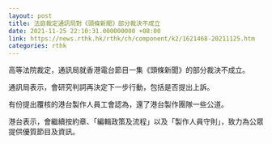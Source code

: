 ```yaml
---
layout: post
title: 法庭裁定通訊局對《頭條新聞》部分裁決不成立
date: 2021-11-25 22:10:31.000000000 +08:00
link: https://news.rthk.hk/rthk/ch/component/k2/1621468-20211125.htm
categories: rthk
---
```


高等法院裁定，通訊局就香港電台節目一集《頭條新聞》的部分裁決不成立。

通訊局表示，會研究判詞再決定下一步行動，包括是否提出上訴。

有份提出覆核的港台製作人員工會認為，還了港台製作團隊一些公道。

港台表示，會繼續按約章、「編輯政策及流程」以及「製作人員守則」，致力為公眾提供優質節目及資訊。
